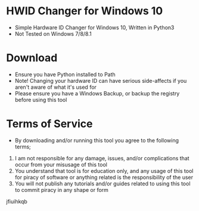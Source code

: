 # HWID Changer for Windows 10
* Simple Hardware ID Changer for Windows 10, Written in Python3
* Not Tested on Windows 7/8/8.1
# Download
* Ensure you have Python installed to Path
* Note! Changing your hardware ID can have serious side-affects if you aren't aware of what it's used for
* Please ensure you have a Windows Backup, or backup the registry before using this tool
# Terms of Service
* By downloading and/or running this tool you agree to the following terms;
1. I am not responsible for any damage, issues, and/or complications that occur from your misusage of this tool
2. You understand that tool is for education only, and any usage of this tool for piracy of software or anything related is the responsibility of the user
3. You will not publish any tutorials and/or guides related to using this tool to commit piracy in any shape or form

jfiuihkqb
